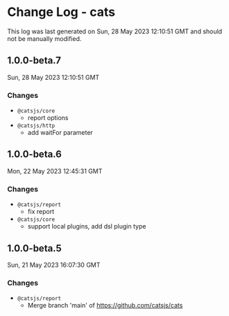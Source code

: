 # Change Log - cats

This log was last generated on Sun, 28 May 2023 12:10:51 GMT and should not be manually modified.

<!-- Start content -->

## 1.0.0-beta.7

Sun, 28 May 2023 12:10:51 GMT

### Changes

- `@catsjs/core`
  - report options
- `@catsjs/http`
  - add waitFor parameter

## 1.0.0-beta.6

Mon, 22 May 2023 12:45:31 GMT

### Changes

- `@catsjs/report`
  - fix report
- `@catsjs/core`
  - support local plugins, add dsl plugin type

## 1.0.0-beta.5

Sun, 21 May 2023 16:07:30 GMT

### Changes

- `@catsjs/report`
  - Merge branch 'main' of https://github.com/catsjs/cats
